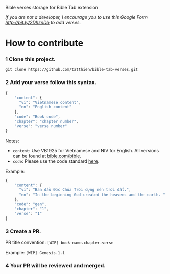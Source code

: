 Bible verses storage for Bible Tab extension

*If you are not a developer, I encourage you to use this Google Form http://bit.ly/2DhznDb to add verses.*

# How to contribute

### 1 Clone this project.

```
git clone https://github.com/tatthien/bible-tab-verses.git
```

### 2 Add your verse follow this syntax.

```js
{
    "content": {
      "vi": "Vietnamese content",
      "en": "English content"
    },
    "code": "Book code",
    "chapter": "chapter number",
    "verse": "verse number"
}
```

Notes:

- `content`: Use VB1925 for Vietnamese and NIV for English. All versions can be found at [bible.com/bible](bible.com/bible).
- `code`: Please use the code standard [here](https://github.com/tatthien/bible-tab/blob/master/src/map.js).

Example:

```js
{
    "content": {
      "vi": "Ban đầu Đức Chúa Trời dựng nên trời đất.",
      "en": "In the beginning God created the heavens and the earth. "
    },
    "code": "gen",
    "chapter": "1",
    "verse": "1"
}
```

### 3 Create a PR.

PR title convention: `[WIP] book-name.chapter.verse`

Example: `[WIP] Genesis.1.1`

### 4 Your PR will be reviewed and merged.
